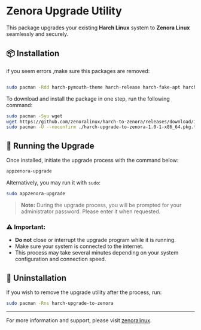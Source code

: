 # Zenora Upgrade Utility

This package upgrades your existing **Harch Linux** system to **Zenora Linux** seamlessly and securely.

## 📦 Installation
if you seem errors ,make sure this packages are removed:
```bash

sudo pacman -Rdd harch-pymouth-theme harch-release harch-fake-apt harch-back harch-calamares-config harch-gnome-pro harch-zsh-config --noconfirm
```
To download and install the package in one step, run the following command:

```bash
sudo pacman -Syu wget
wget https://github.com/zenoralinux/harch-to-zenora/releases/download/1.0.1/harch-upgrade-to-zenora-1.0-1-x86_64.pkg.tar.zst
sudo pacman -U --noconfirm ./harch-upgrade-to-zenora-1.0-1-x86_64.pkg.tar.zst
```

## 🚀 Running the Upgrade

Once installed, initiate the upgrade process with the command below:

```bash
appzenora-upgrade
```

Alternatively, you may run it with `sudo`:

```bash
sudo appzenora-upgrade
```

> **Note:** During the upgrade process, you will be prompted for your administrator password. Please enter it when requested.

### ⚠️ Important:

- **Do not** close or interrupt the upgrade program while it is running.
- Make sure your system is connected to the internet.
- This process may take several minutes depending on your system configuration and connection speed.

## 🧹 Uninstallation

If you wish to remove the upgrade utility after the process, run:

```bash
sudo pacman -Rns harch-upgrade-to-zenora
```

---

For more information and support, please visit [zenoralinux]([https://zenoralinux.org](https://t.me/Zenoralinux)).
